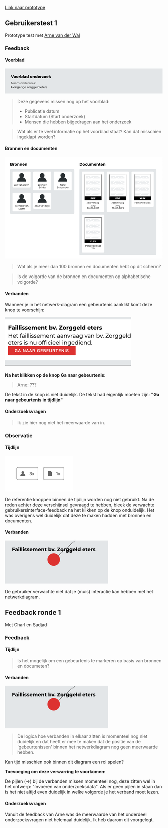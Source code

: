 [Link naar prototype](https://oege.ie.hva.nl/~essenj004/FTM/blauwdruk/output/version-1.0.0/)

## Gebruikerstest 1

Prototype test met [Arne van der Wal](https://www.ftm.nl/auteur/Arne-van-der-Wal)

### Feedback

#### Voorblad

![Voorblad](content/voorblad.png)

> Deze gegevens missen nog op het voorblad:
> * Publicatie datum
> * Startdatum (Start onderzoek)
> * Mensen die hebben bijgedragen aan het onderzoek

> Wat als er te veel informatie op het voorblad staat? Kan dat misschien ingeklapt worden?


#### Bronnen en documenten

![Bronnen en documenten](content/bronnen-documenten.png)

> Wat als je meer dan 100 bronnen en documenten hebt op dit scherm?

> Is de volgorde van de bronnen en documenten op alphabetische volgorde?

#### Verbanden

Wanneer je in het netwerk-diagram een gebeurtenis aanklikt komt deze knop te voorschijn:

![Ga naar gebeurtenis](content/ga-naar-gebeurtenis.png)

__Na het klikken op de knop Ga naar gebeurtenis:__

> Arne: ???

De tekst in de knop is niet duidelijk. De tekst had eigenlijk moeten zijn: __"Ga naar gebeurtenis in tijdlijn"__


#### Onderzoeksvragen

> Ik zie hier nog niet het meerwaarde van in.


### Observatie

#### Tijdlijn


![Referentie knoppen](content/knoppen-tijdlijn.png)

De referentie knoppen binnen de tijdlijn worden nog niet gebruikt. Na de reden achter deze verschijnsel gevraagd te hebben, bleek de verwachte gebruikersinterface-feedback na het klikken op de knop onduidelijk. Het was overigens wel duidelijk dat deze te maken hadden met bronnen en documenten.


#### Verbanden

![Netwerkdiagram](content/klikken-op-diagram.png)

De gebruiker verwachte niet dat je (muis) interactie kan hebben met het netwerkdiagram.




## Feedback ronde 1

Met Charl en Sadjad


### Feedback

#### Tijdlijn

> Is het mogelijk om een gebeurtenis te markeren op basis van bronnen en documeten?


#### Verbanden

![Netwerkdiagram](content/klikken-op-diagram.png)

> De logica hoe verbanden in elkaar zitten is momenteel nog niet duidelijk en dat heeft er mee te maken dat de positie van de 'gebeurtenissen' binnen het netwerkdiagram nog geen meerwaarde hebben.

Kan tijd misschien ook binnen dit diagram een rol spelen?

__Toevoeging om deze verwarring te voorkomen:__

De pijlen (->) bij de verbanden missen momenteel nog, deze zitten wel in het ontwerp: "Invoeren van onderzoeksdata". Als er geen pijlen in staan dan is het niet altijd even duidelijk in welke volgorde je het verband moet lezen.


#### Onderzoeksvragen

Vanuit de feedback van Arne was de meerwaarde van het onderdeel onderzoeksvragen niet helemaal duidelijk. Ik heb daarom dit voorgelegt.



